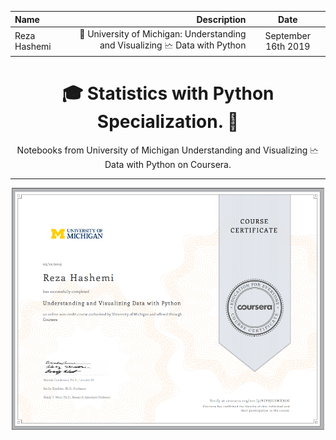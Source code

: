 | Name | Description | Date 
| :- |-------------: | :-:
|Reza Hashemi| 🏫 University of Michigan: Understanding and Visualizing 🗠 Data with Python    | September 16th 2019 |

<h1 align="center">🎓 Statistics with Python Specialization. <span class="fa-stack fa-lg">
  <i class="fa fa-line-chart fa-stack-2x"></i>
  <i class="fa fa-search fa-stack-1x" style="left:25px; top: 8px"></i>
</span> 🤖</h1>
<p align="center">
Notebooks from University of Michigan Understanding and Visualizing 🗠 Data with Python on Coursera.
</p>

--- 

<p align="center"> <a href="https://www.coursera.org/account/accomplishments/certificate/PZPRJUEWXRGG">
    <img src="UofM_understanding_and_Visualizing_data_with_python.PNG" width="500" align="center">
</a> </p>
